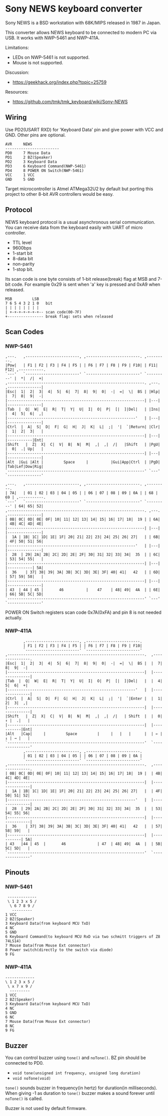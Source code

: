 Sony NEWS keyboard converter
============================
Sony NEWS is a BSD workstation with 68K/MIPS released in 1987 in Japan.

This converter allows NEWS keyboard to be connected to modern PC via USB. It works with NWP-5461 and NWP-411A.

Limitations:
- LEDs on NWP-5461 is not supported.
- Mouse is not supported.

Discussion:
- https://geekhack.org/index.php?topic=25759

Resources:
- https://github.com/tmk/tmk_keyboard/wiki/Sony-NEWS


Wiring
------
Use PD2(USART RXD) for 'Keyboard Data' pin and give power with VCC and GND. Other pins are optional.

    AVR     NEWS
    ------------------------
    PD0     7 Mouse Data
    PD1     2 BZ(Speaker)
    PD2     3 Keyboard Data
    PD3     6 Keyboard Command(NWP-5461)
    PD4     8 POWER ON Switch(NWP-5461)
    VCC     1 VCC
    GND     5 GND

Target microcontroller is Atmel ATMega32U2 by default but porting this project to other 8-bit AVR controllers would be easy.



Protocol
--------
NEWS keyboard protocol is a usual asynchronous serial communication. You can receive data from the keyboard easily with UART of micro controller.

- TTL level
- 9600bps
- 1-start bit
- 8-data bit
- non-parity
- 1-stop bit.

Its scan code is one byte consists of 1-bit release(break) flag at MSB and 7-bit code.
For example 0x29 is sent when 'a' key is pressed and 0xA9 when released.

    MSB         LSB
    7 6 5 4 3 2 1 0   bit
    | | | | | | | |
    | +-+-+-+-+-+-+-- scan code(00-7F)
    +---------------- break flag: sets when released



Scan Codes
----------
### NWP-5461

    ,---.   ,------------------------, ,------------------------. ,---------.                   
    |Pow|   | F1 | F2 | F3 | F4 | F5 | | F6 | F7 | F8 | F9 | F10| | F11| F12| ,-----------.
    `---'   `------------------------' `------------------------' `---------' |  *|  /|  +|    
    ,-------------------------------------------------------------. ,---. ,---------------|
    |Esc|  1|  2|  3|  4|  5|  6|  7|  8|  9|  0|  -|  =|  \|  BS | |Hlp| |  7|  8|  9|  -|
    |-------------------------------------------------------------| |---| |---------------|
    |Tab  |  Q|  W|  E|  R|  T|  Y|  U|  I|  O|  P|  [|  ]|Del|   | |Ins| |  4|  5|  6|  ,|
    |---------------------------------------------------------'   | |---| |---------------|
    |Ctrl  |  A|  S|  D|  F|  G|  H|  J|  K|  L|  ;|  '|  `|Return| |Clr| |  1|  2|  3|   |
    |-------------------------------------------------------------| |---| |-----------|Ent|
    |Shift   |  Z|  X|  C|  V|  B|  N|  M|  ,|  ,|  /|   |Shift   | |PgU| |  0|  .| Up|   |
    |-------------------------------------------------------------| |---| |---------------|
    |Alt  |Gui |Alt |         Space     |          |Gui|App|Ctrl  | |PgD| |Tab|Lef|Dow|Rig|
    `-------------------------------------------------------------' `---' `---------------'
     
    ,---.   ,------------------------, ,------------------------. ,---------.                   
    | 7A|   | 01 | 02 | 03 | 04 | 05 | | 06 | 07 | 08 | 09 | 0A | | 68 | 69 | ,-----------.
    `---'   `------------------------' `------------------------' `---------' | 64| 65| 52|
    ,-------------------------------------------------------------. ,---. ,---------------|
    | 0B| 0C| 0D| 0E| 0F| 10| 11| 12| 13| 14| 15| 16| 17| 18|  19 | | 6A| | 4B| 4C| 4D| 4E|
    |-------------------------------------------------------------| |---| |---------------|
    |  1A | 1B| 1C| 1D| 1E| 1F| 20| 21| 22| 23| 24| 25| 26| 27|   | | 6B| | 4F| 50| 51| 56|
    |---------------------------------------------------------'   | |---| |---------------|
    |  28  | 29| 2A| 2B| 2C| 2D| 2E| 2F| 30| 31| 32| 33| 34|  35  | | 6C| | 53| 54| 55|   |
    |-------------------------------------------------------------| |---| |-----------| 5A|
    |  36    | 37| 38| 39| 3A| 3B| 3C| 3D| 3E| 3F| 40| 41|   42   | | 6D| | 57| 59| 58|   |
    |-------------------------------------------------------------| |---| |---------------|
    | 43  | 44 | 45 |       46          |    47    | 48| 49|  4A  | | 6E| | 66| 5B| 5C| 5D|
    `-------------------------------------------------------------' `---' `---------------'

POWER ON Switch registers scan code 0x7A(0xFA) and pin 8 is not needed actually.

### NWP-411A
            ,------------------------, ,------------------------.
            | F1 | F2 | F3 | F4 | F5 | | F6 | F7 | F8 | F9 | F10|
            `------------------------' `------------------------'
    ,-------------------------------------------------------------.  ,---------------.
    |Esc|  1|  2|  3|  4|  5|  6|  7|  8|  9|  0|  -|  =|  \|  BS |  |  7|  8|  9|  -|
    |-------------------------------------------------------------|  |---------------|
    |Tab  |  Q|  W|  E|  R|  T|  Y|  U|  I|  O|  P|  [|  ]|Del|   |  |  4|  5|  6|  +|
    |---------------------------------------------------------'   |  |---------------|
    |Ctrl  |  A|  S|  D|  F|  G|  H|  J|  K|  L|  ;|  '|  `|Enter |  |  1|  2|  3|  ,|
    |-------------------------------------------------------------|  |---------------|
    |Shift   |  Z|  X|  C|  V|  B|  N|  M|  ,|  ,|  /|   | Shift  |  |  0| ↑ |  .|   |
    |-------------------------------------------------------------|  |-----------|Ent|
    |Alt   |Cap|     |         Space         |     |   |   |      |  | ← | ↓ | → |   |
    `-------------------------------------------------------------'  `---------------'
            ,------------------------, ,------------------------.
            | 01 | 02 | 03 | 04 | 05 | | 06 | 07 | 08 | 09 | 0A |
            `------------------------' `------------------------'
    ,-------------------------------------------------------------.  ,---------------.
    | 0B| 0C| 0D| 0E| 0F| 10| 11| 12| 13| 14| 15| 16| 17| 18|  19 |  | 4B| 4C| 4D| 4E|
    |-------------------------------------------------------------|  |---------------|
    |  1A | 1B| 1C| 1D| 1E| 1F| 20| 21| 22| 23| 24| 25| 26| 27|   |  | 4F| 50| 51| 52|
    |---------------------------------------------------------'   |  |---------------|
    |  28  | 29| 2A| 2B| 2C| 2D| 2E| 2F| 30| 31| 32| 33| 34|  35  |  | 53| 54| 55| 56|
    |-------------------------------------------------------------|  |---------------|
    |  36    | 37| 38| 39| 3A| 3B| 3C| 3D| 3E| 3F| 40| 41|   42   |  | 57| 58| 59|   |
    |-------------------------------------------------------------|  |-----------| 5A|
    | 43   |44 | 45  |       46              | 47  | 48| 49|  4A  |  | 5B| 5C| 5D|   |
    `-------------------------------------------------------------'  `---------------'


Pinouts
-------
### NWP-5461

     -------------
     \ 1 2 3 x 5 /
      \ 6 7 8 9 /
       ---------
    1 VCC
    2 BZ(Speaker)
    3 Keyboard Data(from keyboard MCU TxD)
    4 NC
    5 GND
    6 Keyboard Command(to keyboard MCU RxD via two schmitt triggers of Z8 74LS14)
    7 Mouse Data(from Mouse Ext connector)
    8 Power switch(directly to the switch via diode)
    9 FG

### NWP-411A

    -------------
    \ 1 2 3 x 5 /
     \ x 7 x 9 /
      ---------
    1 VCC
    2 BZ(Speaker)
    3 Keyboard Data(from keyboard MCU TxD)
    4 NC
    5 GND
    6 NC
    7 Mouse Data(from Mouse Ext connector)
    8 NC
    9 FG



Buzzer
------
You can control buzzer using `tone()` and `noTone()`. BZ pin should be connected to PD0.

- `void tone(unsigned int frequency, unsigned long duration)`
- `void noTone(void)`

`tone()` sounds buzzer in frequency(in hertz) for duration(in milliseconds).
When giving -1 as duration to `tone()` buzzer makes a sound forever until `noTone()` is called.

Buzzer is not used by default firmware.
